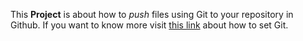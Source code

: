 This **Project** is about how to *push* files using Git to your repository in Github. If you want to know more visit [this link](https://docs.github.com/en/github/getting-started-with-github/quickstart/set-up-git) about how to set Git.
